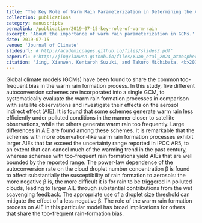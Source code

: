 ```yaml
---
title: "The Key Role of Warm Rain Parameterization in Determining the Aerosol Indirect Effect in a Global Climate Model"
collection: publications
category: manuscripts
permalink: /publication/2019-07-15-key-role-of-warm-rain
excerpt: 'About the importance of warm rain parameterization in GCMs.'
date: 2019-07-15
venue: 'Journal of Climate'
slidesurl: #'http://academicpages.github.io/files/slides3.pdf'
paperurl: #'http://jingxianwen.github.io/files/Yuan_etal_2024_atmosphere.pdf'
citation: 'Jing, Xianwen, Kentaroh Suzuki, and Takuro Michibata. <b>2019<b>. "The key role of warm rain parameterization in determining the aerosol indirect effect in a global climate model". <i>Journal of Climate</i> 32, 14: 4409-4430. <a href="https://doi.org/10.1175/JCLI-D-18-0789.1" target="_blank">https://doi.org/10.1175/JCLI-D-18-0789.1</a>'
---
```

Global climate models (GCMs) have been found to share the common too-frequent bias in the warm rain formation process. In this study, five different autoconversion schemes are incorporated into a single GCM, to systematically evaluate the warm rain formation processes in comparison with satellite observations and investigate their effects on the aerosol indirect effect (AIE). It is found that some schemes generate warm rain less efficiently under polluted conditions in the manner closer to satellite observations, while the others generate warm rain too frequently. Large differences in AIE are found among these schemes. It is remarkable that the schemes with more observation-like warm rain formation processes exhibit larger AIEs that far exceed the uncertainty range reported in IPCC AR5, to an extent that can cancel much of the warming trend in the past century, whereas schemes with too-frequent rain formations yield AIEs that are well bounded by the reported range. The power-law dependence of the autoconversion rate on the cloud droplet number concentration β is found to affect substantially the susceptibility of rain formation to aerosols: the more negative β is, the more difficult it is for rain to be triggered in polluted clouds, leading to larger AIE through substantial contributions from the wet scavenging feedback. The appropriate use of a droplet size threshold can mitigate the effect of a less negative β. The role of the warm rain formation process on AIE in this particular model has broad implications for others that share the too-frequent rain-formation bias.
